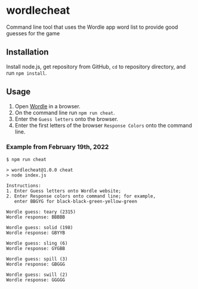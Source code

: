 # wordlecheat

Command line tool that uses the Wordle app word list to provide good guesses for the game

## Installation

Install node.js, get repository from GitHub, `cd` to repository directory, and run `npm install`.

## Usage

1. Open [Wordle](https://www.nytimes.com/games/wordle/index.html) in a browser.
2. On the command line run `npm run cheat`.
3. Enter the `Guess letters` onto the browser.
4. Enter the first letters of the browser `Response Colors` onto the command line.

### Example from February 19th, 2022

```text
$ npm run cheat

> wordlecheat@1.0.0 cheat
> node index.js

Instructions:
1. Enter Guess letters onto Wordle website;
2. Enter Response colors onto command line; for example,
   enter BBGYG for black-black-green-yellow-green

Wordle guess: teary (2315)
Wordle response: BBBBB

Wordle guess: solid (198)
Wordle response: GBYYB

Wordle guess: sling (6)
Wordle response: GYGBB

Wordle guess: spill (3)
Wordle response: GBGGG

Wordle guess: swill (2)
Wordle response: GGGGG
```
